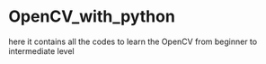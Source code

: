 # OpenCV_with_python
here it contains all the codes to learn the OpenCV from beginner to intermediate level
